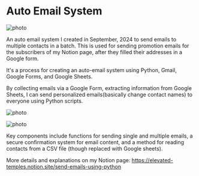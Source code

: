 # Auto Email System

![photo](https://file.notion.so/f/f/eba495ae-27ec-4b29-a0c4-e438c9218d5a/b5a212ea-660d-45e8-9595-2b8b9a197391/image.png?table=block&id=18ae227c-997d-8097-9c5f-ff625280ca35&spaceId=eba495ae-27ec-4b29-a0c4-e438c9218d5a&expirationTimestamp=1738137600000&signature=0NqTwY9jF4XD7AgBGoybzdXKuzcKixLWtuBysWI5DuA&downloadName=image.png)

An auto email system I created in September, 2024 to send emails to multiple contacts in a batch. This is used for sending promotion emails for the subscribers of my Notion page, after they filled their addresses in a Google form.

It's a process for creating an auto-email system using Python, Gmail, Google Forms, and Google Sheets. 

By collecting emails via a Google Form, extracting information from Google Sheets, I can send personalized emails(basically change contact names) to everyone using Python scripts. 

![photo](https://file.notion.so/f/f/eba495ae-27ec-4b29-a0c4-e438c9218d5a/d72e9305-45c8-4e13-9315-66f01d77453b/image.png?table=block&id=10ce227c-997d-80b6-8dae-e5454107cc0c&spaceId=eba495ae-27ec-4b29-a0c4-e438c9218d5a&expirationTimestamp=1738137600000&signature=77Ttkxszj0leajdVCQICIOrMVcdgW021WUXjEqxBfoc&downloadName=image.png)

![photo](https://file.notion.so/f/f/eba495ae-27ec-4b29-a0c4-e438c9218d5a/8f6fc83d-3e44-4504-802b-b5b36c809122/image.png?table=block&id=10ce227c-997d-800e-9b49-d4a2f59a1e52&spaceId=eba495ae-27ec-4b29-a0c4-e438c9218d5a&expirationTimestamp=1738137600000&signature=8SqMDTZ4DRC7SQAQ-pt-t5qZ4Zo0NPoeQKiLzG3qj_I&downloadName=image.png)

Key components include functions for sending single and multiple emails, a secure confirmation system for email content, and a method for reading contacts from a CSV file (though replaced with Google sheets).


More details and explanations on my Notion page: https://elevated-temples.notion.site/send-emails-using-python
